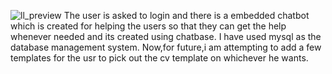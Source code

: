 ![ll_preview](https://github.com/user-attachments/assets/5afba557-09b8-4e5a-8963-32673c7f8580)
The user is asked to login and there is a embedded chatbot which is created for helping the users so that they can get the help whenever needed and its created using chatbase. I have used mysql as the database management system. Now,for future,i am attempting to add a few templates for the usr to pick out the cv template on whichever he wants.
